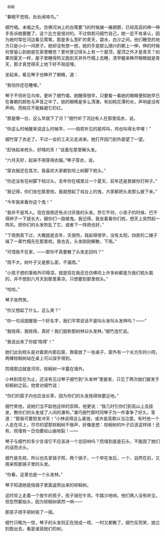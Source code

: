      棕榈 

   “春眠不觉晓，处处闻啼鸟。”

   细竹唱。未唱之先，仿佛河洲上的白鹭要飞的时候展一展翅膀，已经高高的伸一伸手告诉她要醒了。这个比方是很对的。不过倘若问细竹自己，她一定不肯承认，因为她时常在河边看见鹭鸶，那是多么宽旷的青天，碧水，白沙之间，他们睡觉的地方只是小小一间房子。她却没有想一想，她的手是那么随兴的朝上一伸，伸的时候何曾留心到她是在家里睡觉？更何曾记得头上有一个屋顶，屋顶之外才是青天？如果同夏天一样，屋子里睡得热又跑到天井外竹榻上去睡，清早醒来睁开眼睛就是青天，那才真觉得天上地下好不局促哩。

   坐起来，看见琴子也睁开了眼睛，道：

   “我怕你还在睡哩。”

   琴子不但听见鸟啼，更听了细竹唱，她醒得很早，只要看一看她的眼睛便知她早已在春朝的颜色与声音之中了。她的眼睛是多么清澈，有如桃花潭的水，声响是没有声响，而桃花不能躲避它的红。

   “那是哪一位，这么早就下了河？”细竹听了河边有人在那里捣衣，说。

   “你这么时候醒来说这么时候早，——倘若听见的是鸡叫，鸡也叫得太早哩！”

   细竹穿了衣走了。不过一会的工夫又走进来。她打开园门到外面望了一望。

   “赶快起来梳头，好晴的天！”说着在那里解头发。

   “六月天好，起来不用穿得衣服。”琴子穿衣，说。

   “穿衣服还在其次，我喜欢大家都到坝上树脚下梳头。”

   “你还没有在树脚下梳过头，去年你在城里过一个夏天，前年还是我替你打辫子。”

   “我记得，你们坐在那里梳，我就想起了戏台上的鬼，大家都把头发那么披下来。”

   “今年我来看你这个鬼！”

   “我并不是骂人。现在我倒还有点讨厌我的头发。奈它不何，小孩子的时候，巴不得辫子一下就长大，跟你们一路做鬼。我记得，我坐着看你们梳，想天上突然起一阵风，把你们的头发吹乱了它，或者下一阵雨也好。”

   “下雨倒真下过，大概就是去年，天很热，我起得很早，没有太阳，四房的二嫂子端了一乘竹榻先在那里梳，我也去，头发刚刚解散，下雨。”

   “可惜我不在家，——那你不真要散了头发走回吗？”

   “雨不大，树叶子又是那么密，不漏雨。”

   “小孩子想的事格外印得深，就是现在我还总仿佛坝上许多树都是为我们梳头栽的，并不想到六月天到那里乘凉，只想要到那里梳头。”

   “哈哈。”

   琴子突然笑。

   “你又想起了什么，这么笑？”

   “你一句话提醒我一个好名字，我们平常说话不是叫头发叫头发林吗？——”

   “我晓得，我晓得，真好！我们就称那树林曰头发林。”细竹连忙说。

   “我说出来了你就‘晓得’！”

   她们此刻梳头是对着房内那后窗，靠窗放了一张桌子，窗外有一个长方形的小院，两棵棕榈树站在桌上可以探手得到。

   院墙那边就是河坝，棕榈树一半露在墙外。

   小林到现在为止，还没有见过琴子细竹到“头发林”里披发，只见了两次她们披发于棕榈树之前。他曾对细竹说：

   “你们的窗子内也应该长草，因为你们的头发拖得快要近地。”

   细竹笑他，说她们当不起他这样的崇拜。他更说：“我几时引你们到高山上去挂发，教你们的头发成了人间的瀑布。”凑巧细竹那时同琴子为一件事争了好久，答道：“那我可要怒发冲天！”小林说得这么豪放，或许是高歌以当泣罢。有时他一个人走在坝上，尽尽的望那棕榈树不做声，好像是想：棕榈树的叶子应该这样绿！还有，院墙有一日怕要如山崩地裂！——

   琴子与细竹的多少言语它不应该进一个总回响吗？院墙到底是石头，不能因了她们的话而点头。

   细竹是先梳，所以也先拿镜子照，两个镜子，一个举在发后，一个，自然在前，又用来照那镜子里的头发。

   “你看，这里也是一个头发林。”

   琴子知道她是指镜子里面返照出来的棕榈树。

   这时坝上走着一个放牛的孩子，孩子骑在牛背。牛踏沙地响，他们两人没有听见，但忽然都抬头，因为棕榈树飒然一响——

   那孩子顺手把树摇了一摇。

   细竹只略为一惊，琴子的头发则正在扭成一绺，一时又都散了。细竹反而笑，她立刻跑出去，看是谁摇她们的树。

